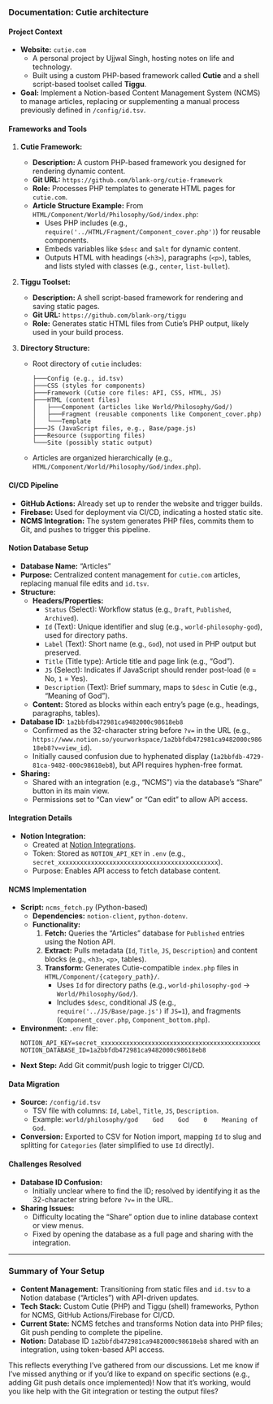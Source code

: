 ### Documentation: Cutie architecture

#### Project Context
- **Website:** `cutie.com`
  - A personal project by Ujjwal Singh, hosting notes on life and technology.
  - Built using a custom PHP-based framework called **Cutie** and a shell script-based toolset called **Tiggu**.
- **Goal:** Implement a Notion-based Content Management System (NCMS) to manage articles, replacing or supplementing a manual process previously defined in `/config/id.tsv`.

#### Frameworks and Tools
1. **Cutie Framework:**
   - **Description:** A custom PHP-based framework you designed for rendering dynamic content.
   - **Git URL:** `https://github.com/blank-org/cutie-framework`
   - **Role:** Processes PHP templates to generate HTML pages for `cutie.com`.
   - **Article Structure Example:** From `HTML/Component/World/Philosophy/God/index.php`:
     - Uses PHP includes (e.g., `require('../HTML/Fragment/Component_cover.php')`) for reusable components.
     - Embeds variables like `$desc` and `$alt` for dynamic content.
     - Outputs HTML with headings (`<h3>`), paragraphs (`<p>`), tables, and lists styled with classes (e.g., `center`, `list-bullet`).

2. **Tiggu Toolset:**
   - **Description:** A shell script-based framework for rendering and saving static pages.
   - **Git URL:** `https://github.com/blank-org/tiggu`
   - **Role:** Generates static HTML files from Cutie’s PHP output, likely used in your build process.

3. **Directory Structure:**
   - Root directory of `cutie` includes:
     ```
     ├───Config (e.g., id.tsv)
     ├───CSS (styles for components)
     ├───Framework (Cutie core files: API, CSS, HTML, JS)
     ├───HTML (content files)
     │   ├───Component (articles like World/Philosophy/God/)
     │   ├───Fragment (reusable components like Component_cover.php)
     │   └───Template
     ├───JS (JavaScript files, e.g., Base/page.js)
     ├───Resource (supporting files)
     └───Site (possibly static output)
     ```
   - Articles are organized hierarchically (e.g., `HTML/Component/World/Philosophy/God/index.php`).

#### CI/CD Pipeline
- **GitHub Actions:** Already set up to render the website and trigger builds.
- **Firebase:** Used for deployment via CI/CD, indicating a hosted static site.
- **NCMS Integration:** The system generates PHP files, commits them to Git, and pushes to trigger this pipeline.

#### Notion Database Setup
- **Database Name:** “Articles”
- **Purpose:** Centralized content management for `cutie.com` articles, replacing manual file edits and `id.tsv`.
- **Structure:**
  - **Headers/Properties:**
    - `Status` (Select): Workflow status (e.g., `Draft`, `Published`, `Archived`).
    - `Id` (Text): Unique identifier and slug (e.g., `world-philosophy-god`), used for directory paths.
    - `Label` (Text): Short name (e.g., `God`), not used in PHP output but preserved.
    - `Title` (Title type): Article title and page link (e.g., “God”).
    - `JS` (Select): Indicates if JavaScript should render post-load (`0` = No, `1` = Yes).
    - `Description` (Text): Brief summary, maps to `$desc` in Cutie (e.g., “Meaning of God”).
  - **Content:** Stored as blocks within each entry’s page (e.g., headings, paragraphs, tables).
- **Database ID:** `1a2bbfdb472981ca9482000c98618eb8`
  - Confirmed as the 32-character string before `?v=` in the URL (e.g., `https://www.notion.so/yourworkspace/1a2bbfdb472981ca9482000c98618eb8?v=view_id`).
  - Initially caused confusion due to hyphenated display (`1a2bbfdb-4729-81ca-9482-000c98618eb8`), but API requires hyphen-free format.
- **Sharing:**
  - Shared with an integration (e.g., “NCMS”) via the database’s “Share” button in its main view.
  - Permissions set to “Can view” or “Can edit” to allow API access.

#### Integration Details
- **Notion Integration:**
  - Created at [Notion Integrations](https://www.notion.so/my-integrations).
  - Token: Stored as `NOTION_API_KEY` in `.env` (e.g., `secret_xxxxxxxxxxxxxxxxxxxxxxxxxxxxxxxxxxxxxxxxxxxx`).
  - Purpose: Enables API access to fetch database content.

#### NCMS Implementation
- **Script:** `ncms_fetch.py` (Python-based)
  - **Dependencies:** `notion-client`, `python-dotenv`.
  - **Functionality:**
    1. **Fetch:** Queries the “Articles” database for `Published` entries using the Notion API.
    2. **Extract:** Pulls metadata (`Id`, `Title`, `JS`, `Description`) and content blocks (e.g., `<h3>`, `<p>`, tables).
    3. **Transform:** Generates Cutie-compatible `index.php` files in `HTML/Component/{category_path}/`.
       - Uses `Id` for directory paths (e.g., `world-philosophy-god` → `World/Philosophy/God/`).
       - Includes `$desc`, conditional JS (e.g., `require('../JS/Base/page.js')` if `JS=1`), and fragments (`Component_cover.php`, `Component_bottom.php`).
- **Environment:** `.env` file:
  ```
  NOTION_API_KEY=secret_xxxxxxxxxxxxxxxxxxxxxxxxxxxxxxxxxxxxxxxxxxxx
  NOTION_DATABASE_ID=1a2bbfdb472981ca9482000c98618eb8
  ```
- **Next Step:** Add Git commit/push logic to trigger CI/CD.

#### Data Migration
- **Source:** `/config/id.tsv`
  - TSV file with columns: `Id`, `Label`, `Title`, `JS`, `Description`.
  - Example: `world/philosophy/god    God    God    0    Meaning of God`.
- **Conversion:** Exported to CSV for Notion import, mapping `Id` to slug and splitting for `Categories` (later simplified to use `Id` directly).

#### Challenges Resolved
- **Database ID Confusion:**
  - Initially unclear where to find the ID; resolved by identifying it as the 32-character string before `?v=` in the URL.
- **Sharing Issues:**
  - Difficulty locating the “Share” option due to inline database context or view menus.
  - Fixed by opening the database as a full page and sharing with the integration.

---

### Summary of Your Setup
- **Content Management:** Transitioning from static files and `id.tsv` to a Notion database (“Articles”) with API-driven updates.
- **Tech Stack:** Custom Cutie (PHP) and Tiggu (shell) frameworks, Python for NCMS, GitHub Actions/Firebase for CI/CD.
- **Current State:** NCMS fetches and transforms Notion data into PHP files; Git push pending to complete the pipeline.
- **Notion:** Database ID `1a2bbfdb472981ca9482000c98618eb8` shared with an integration, using token-based API access.

This reflects everything I’ve gathered from our discussions. Let me know if I’ve missed anything or if you’d like to expand on specific sections (e.g., adding Git push details once implemented)! Now that it’s working, would you like help with the Git integration or testing the output files?